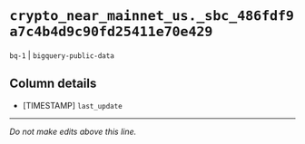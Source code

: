 # `crypto_near_mainnet_us._sbc_486fdf9a7c4b4d9c90fd25411e70e429`
`bq-1` | `bigquery-public-data`

## Column details
* [TIMESTAMP] `last_update`

-------------------------------------------------------------------------------
*Do not make edits above this line.*
